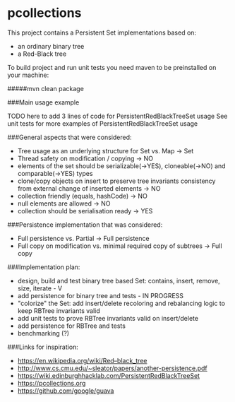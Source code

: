 # pcollections

This project contains a Persistent Set implementations based on:
  - an ordinary binary tree 
  - a Red-Black tree

To build project and run unit tests you need maven to be preinstalled on your machine:

#####mvn clean package

###Main usage example

TODO here to add 3 lines of code for PersistentRedBlackTreeSet usage
See unit tests for more examples of PersistentRedBlackTreeSet usage

###General aspects that were considered:

  - Tree usage as an underlying structure for Set vs. Map -> Set
  - Thread safety on modification / copying -> NO
  - elements of the set should be serializable(->YES), cloneable(->NO) and comparable(->YES) types
  - clone/copy objects on insert to preserve tree invariants consistency from external change of inserted elements -> NO
  - collection friendly (equals, hashCode) -> NO
  - null elements are allowed -> NO
  - collection should be serialisation ready -> YES

###Persistence implementation that was considered:

  - Full persistence vs. Partial -> Full persistence
  - Full copy on modification vs. minimal required copy of subtrees -> Full copy
  
###Implementation plan:

  - design, build and test binary tree based Set: contains, insert, remove, size, iterate - V
  - add persistence for binary tree and tests - IN PROGRESS
  - "colorize" the Set: add insert/delete recoloring and rebalancing logic to keep RBTree invariants valid
  - add unit tests to prove RBTree invariants valid on insert/delete  
  - add persistence for RBTree and tests   
  - benchmarking (?)
      
###Links for inspiration:

  - https://en.wikipedia.org/wiki/Red–black_tree
  - http://www.cs.cmu.edu/~sleator/papers/another-persistence.pdf
  - https://wiki.edinburghhacklab.com/PersistentRedBlackTreeSet
  - https://pcollections.org
  - https://github.com/google/guava
 
 

